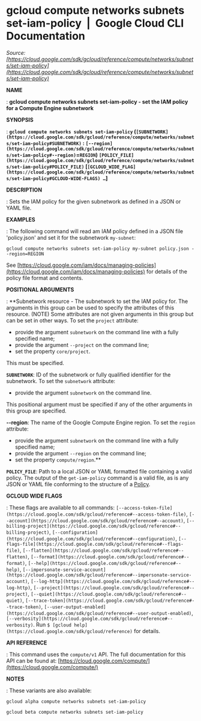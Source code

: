 # gcloud compute networks subnets set-iam-policy  |  Google Cloud CLI Documentation

*Source: [https://cloud.google.com/sdk/gcloud/reference/compute/networks/subnets/set-iam-policy](https://cloud.google.com/sdk/gcloud/reference/compute/networks/subnets/set-iam-policy)*

**NAME**

: **gcloud compute networks subnets set-iam-policy - set the IAM policy for a Compute Engine subnetwork**

**SYNOPSIS**

: **`gcloud compute networks subnets set-iam-policy` (`[SUBNETWORK](https://cloud.google.com/sdk/gcloud/reference/compute/networks/subnets/set-iam-policy#SUBNETWORK)` : `[--region](https://cloud.google.com/sdk/gcloud/reference/compute/networks/subnets/set-iam-policy#--region)`=`REGION`) `[POLICY_FILE](https://cloud.google.com/sdk/gcloud/reference/compute/networks/subnets/set-iam-policy#POLICY_FILE)` [`[GCLOUD_WIDE_FLAG](https://cloud.google.com/sdk/gcloud/reference/compute/networks/subnets/set-iam-policy#GCLOUD-WIDE-FLAGS) …`]**

**DESCRIPTION**

: Sets the IAM policy for the given subnetwork as defined in a JSON or YAML file.

**EXAMPLES**

: The following command will read am IAM policy defined in a JSON file
'policy.json' and set it for the subnetwork `my-subnet`:

```
gcloud compute networks subnets set-iam-policy my-subnet policy.json --region=REGION
```

See [https://cloud.google.com/iam/docs/managing-policies](https://cloud.google.com/iam/docs/managing-policies)
for details of the policy file format and contents.

**POSITIONAL ARGUMENTS**

: **Subnetwork resource - The subnetwork to set the IAM policy for. The arguments in
this group can be used to specify the attributes of this resource. (NOTE) Some
attributes are not given arguments in this group but can be set in other ways.
To set the `project` attribute:

- provide the argument `subnetwork` on the command line with a fully
specified name;
- provide the argument `--project` on the command line;
- set the property `core/project`.

This must be specified.

**`SUBNETWORK`**:
ID of the subnetwork or fully qualified identifier for the subnetwork.
To set the `subnetwork` attribute:

- provide the argument `subnetwork` on the command line.

This positional argument must be specified if any of the other arguments in this
group are specified.

**--region**:
The name of the Google Compute Engine region.
To set the `region` attribute:

- provide the argument `subnetwork` on the command line with a fully
specified name;
- provide the argument `--region` on the command line;
- set the property `compute/region`.**

**`POLICY_FILE`**:
Path to a local JSON or YAML formatted file containing a valid policy.
The output of the `get-iam-policy` command is a valid file, as is any
JSON or YAML file conforming to the structure of a [Policy](https://cloud.google.com/iam/reference/rest/v1/Policy).

**GCLOUD WIDE FLAGS**

: These flags are available to all commands: `[--access-token-file](https://cloud.google.com/sdk/gcloud/reference#--access-token-file)`,
`[--account](https://cloud.google.com/sdk/gcloud/reference#--account)`, `[--billing-project](https://cloud.google.com/sdk/gcloud/reference#--billing-project)`,
`[--configuration](https://cloud.google.com/sdk/gcloud/reference#--configuration)`,
`[--flags-file](https://cloud.google.com/sdk/gcloud/reference#--flags-file)`,
`[--flatten](https://cloud.google.com/sdk/gcloud/reference#--flatten)`, `[--format](https://cloud.google.com/sdk/gcloud/reference#--format)`, `[--help](https://cloud.google.com/sdk/gcloud/reference#--help)`, `[--impersonate-service-account](https://cloud.google.com/sdk/gcloud/reference#--impersonate-service-account)`,
`[--log-http](https://cloud.google.com/sdk/gcloud/reference#--log-http)`,
`[--project](https://cloud.google.com/sdk/gcloud/reference#--project)`, `[--quiet](https://cloud.google.com/sdk/gcloud/reference#--quiet)`, `[--trace-token](https://cloud.google.com/sdk/gcloud/reference#--trace-token)`, `[--user-output-enabled](https://cloud.google.com/sdk/gcloud/reference#--user-output-enabled)`,
`[--verbosity](https://cloud.google.com/sdk/gcloud/reference#--verbosity)`.
Run `$ [gcloud help](https://cloud.google.com/sdk/gcloud/reference)` for details.

**API REFERENCE**

: This command uses the `compute/v1` API. The full documentation for
this API can be found at: [https://cloud.google.com/compute/](https://cloud.google.com/compute/)

**NOTES**

: These variants are also available:

```
gcloud alpha compute networks subnets set-iam-policy
```

```
gcloud beta compute networks subnets set-iam-policy
```